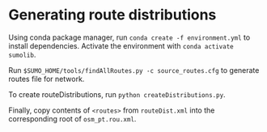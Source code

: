 # Generating route distributions
Using conda package manager, run `conda create -f environment.yml` to install dependencies. Activate the environment with `conda activate sumolib`.

Run `$SUMO_HOME/tools/findAllRoutes.py -c source_routes.cfg` to generate routes file for network.

To create routeDistributions, run `python createDistributions.py`.

Finally, copy contents of `<routes>` from `routeDist.xml` into the corresponding root of `osm_pt.rou.xml`.
